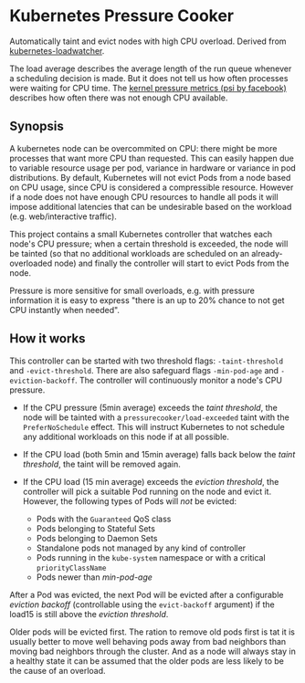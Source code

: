 # Kubernetes Pressure Cooker

Automatically taint and evict nodes with high CPU overload. Derived from [kubernetes-loadwatcher](https://github.com/mittwald/kubernetes-loadwatcher).

The load average describes the average length of the run queue whenever a scheduling decision is made. But it does not tell us how often processes were waiting for CPU time.
The [kernel pressure metrics (psi by facebook)](https://facebookmicrosites.github.io/psi/docs/overview.html#pressure-metric-definitions) describes how often there was not enough CPU available.

## Synopsis

A kubernetes node can be overcommited on CPU: there might be more processes that want more CPU than requested. This can easily happen due to variable resource usage per pod, variance in hardware or variance in pod distributions.
By default, Kubernetes will not evict Pods from a node based on CPU usage, since CPU is considered a compressible resource. However if a node does not have enough CPU resources to handle all pods it will impose additional latencies
that can be undesirable based on the workload (e.g. web/interactive traffic).

This project contains a small Kubernetes controller that watches each node's CPU pressure; when a certain threshold is exceeded, the node will be tainted (so that no additional workloads are scheduled on an already-overloaded node) and finally the controller will start to evict Pods from the node.

Pressure is more sensitive for small overloads, e.g. with pressure information it is easy to express "there is an up to 20% chance to not get CPU instantly when needed".

## How it works

This controller can be started with two threshold flags: `-taint-threshold` and `-evict-threshold`. There are also safeguard flags `-min-pod-age` and `-eviction-backoff`.
The controller will continuously monitor a node's CPU pressure.

- If the CPU pressure (5min average) exceeds the _taint threshold_, the node will be tainted with a `pressurecooker/load-exceeded` taint with the `PreferNoSchedule` effect. This will instruct Kubernetes to not schedule any additional workloads on this node if at all possible.
- If the CPU load (both 5min and 15min average) falls back below the _taint threshold_, the taint will be removed again.
- If the CPU load (15 min average) exceeds the _eviction threshold_, the controller will pick a suitable Pod running on the node and evict it. However, the following types of Pods will _not_ be evicted:

    - Pods with the `Guaranteed` QoS class
    - Pods belonging to Stateful Sets
    - Pods belonging to Daemon Sets
    - Standalone pods not managed by any kind of controller
    - Pods running in the `kube-system` namespace or with a critical `priorityClassName`
    - Pods newer than _min-pod-age_
    
After a Pod was evicted, the next Pod will be evicted after a configurable _eviction backoff_ (controllable using the `evict-backoff` argument) if the load15 is still above the _eviction threshold_.

Older pods will be evicted first.
The ration to remove old pods first is tat it is usually better to move well behaving pods away from bad neighbors
than moving bad neighbors through the cluster. And as a node will always stay in a healthy state it can be assumed
that the older pods are less likely to be the cause of an overload.
